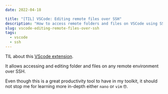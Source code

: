 ```yaml
---
date: 2022-04-18

title: "[TIL] VSCode: Editing remote files over SSH"
description: "How to access remote folders and files on VSCode using SSH"
slug: vscode-editing-remote-files-over-ssh
tags:
  - vscode
  - ssh
---
```


TIL about this [VScode extension](https://code.visualstudio.com/docs/remote/ssh).

It allows accessing and editing folder and files on any remote environment over
SSH.

Even though this is a great productivity tool to have in my toolkit, it should
not stop me for learning more in-depth either `nano` or `vim` 🤓.
